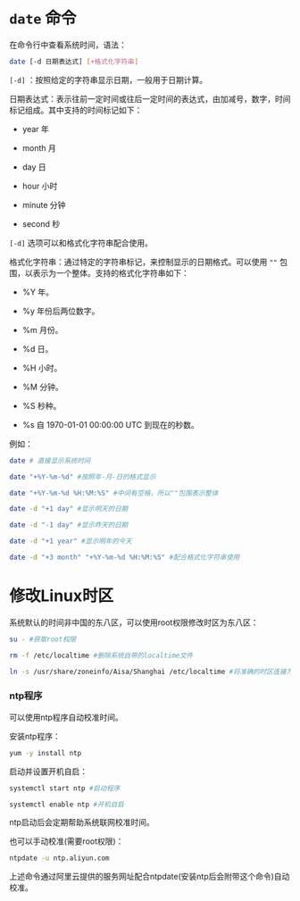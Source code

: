 # `date` 命令

在命令行中查看系统时间，语法：

```bash
date [-d 日期表达式] [+格式化字符串]
```

`[-d]` ：按照给定的字符串显示日期，一般用于日期计算。

日期表达式：表示往前一定时间或往后一定时间的表达式，由加减号，数字，时间标记组成。其中支持的时间标记如下：

- year 年

- month 月

- day 日

- hour 小时

- minute 分钟

- second 秒

`[-d]` 选项可以和格式化字符串配合使用。

格式化字符串：通过特定的字符串标记，来控制显示的日期格式。可以使用 `""` 包围，以表示为一个整体。支持的格式化字符串如下：

- %Y 年。

- %y 年份后两位数字。

- %m 月份。

- %d 日。

- %H 小时。

- %M 分钟。

- %S 秒种。

- %s 自 1970-01-01 00:00:00 UTC 到现在的秒数。

例如：

```bash
date # 直接显示系统时间

date "+%Y-%m-%d" #按照年-月-日的格式显示

date "+%Y-%m-%d %H:%M:%S" #中间有空格，所以""包围表示整体

date -d "+1 day" #显示明天的日期

date -d "-1 day" #显示昨天的日期

date -d "+1 year" #显示明年的今天

date -d "+3 month" "+%Y-%m-%d %H:%M:%S" #配合格式化字符串使用
```

# 修改Linux时区

系统默认的时间非中国的东八区，可以使用root权限修改时区为东八区：

```bash
su - #获取root权限

rm -f /etc/localtime #删除系统自带的localtime文件

ln -s /usr/share/zoneinfo/Aisa/Shanghai /etc/localtime #将准确的时区连接为localtime文件
```

### ntp程序

可以使用ntp程序自动校准时间。

安装ntp程序：

```bash
yum -y install ntp
```

启动并设置开机自启：

```bash
systemctl start ntp #启动程序

systemctl enable ntp #开机自启
```

ntp启动后会定期帮助系统联网校准时间。

也可以手动校准(需要root权限)：

```bash
ntpdate -u ntp.aliyun.com
```

上述命令通过阿里云提供的服务网址配合ntpdate(安装ntp后会附带这个命令)自动校准。